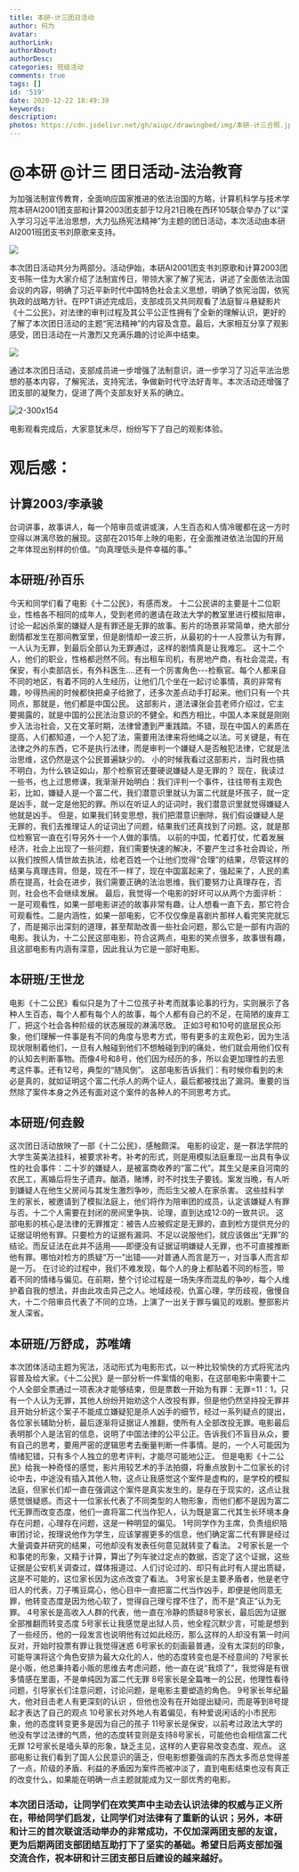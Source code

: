 ```yaml
---
title: 本研-计三团日活动
author: 何为
avatar: 
authorLink: 
authorAbout: 
authorDesc: 
categories: 班级活动
comments: true
tags: []
id: '519'
date: 2020-12-22 18:49:39
keywords:
description:
photos: https://cdn.jsdelivr.net/gh/aiupc/drawingbed/img/本研-计三合照.jpg
---
```


# @本研 @计三 团日活动-法治教育

为加强法制宣传教育，全面响应国家推进的依法治国的方略，计算机科学与技术学院本研AI2001团支部和计算2003团支部于12月21日晚在西环105联合举办了以“深入学习习近平法治思想，大力弘扬宪法精神”为主题的团日活动，本次活动由本研AI2001班团支书刘原歌来支持。 

![](https://cdn.jsdelivr.net/gh/aiupc/drawingbed/img/4-300x116.png)

本次团日活动共分为两部分。活动伊始，本研AI2001团支书刘原歌和计算2003团支书陈一佳为大家介绍了法制宣传日，带领大家了解了宪法，讲述了全面依法治国会议的内容，明确了习近平新时代中国特色社会主义思想，明确了依宪治国，依宪执政的战略方针。在PPT讲述完成后，支部成员又共同观看了法庭智斗悬疑影片《十二公民》，对法律的审判过程及其公平公正性拥有了全新的理解认识，更好的了解了本次团日活动的主题“宪法精神”的内容及含意。最后，大家相互分享了观影感受，团日活动在一片激烈又充满乐趣的讨论声中结束。 

![](https://cdn.jsdelivr.net/gh/aiupc/drawingbed/img/6cfe1d9a289fcbee-300x123.jpg)

 通过本次团日活动，支部成员进一步增强了法制意识，进一步学习了习近平法治思想的基本内容，了解宪法，支持宪法，争做新时代守法好青年。本次活动还增强了团支部的凝聚力，促进了两个支部友好关系的确立。 

![2-300x154](https://cdn.jsdelivr.net/gh/aiupc/drawingbed/img/2-300x154.png)

电影观看完成后，大家意犹未尽，纷纷写下了自己的观影体验。

# 观后感：

## 计算2003/李承骏

台词讲事，故事讲人，每一个陪审员或讲或演，人生百态和人情冷暖都在这一方时空得以淋漓尽致的展现。这部在2015年上映的电影，在全面推进依法治国的开局之年体现出别样的价值。“向真理低头是件幸福的事。”

## 本研班/孙百乐

今天和同学们看了电影《十二公民》，有感而发。 十二公民讲的主要是十二位职业，性格各不相同的成年人，受到老师的邀请在政法大学的教室里进行模拟陪审，讨论一起凶杀案的嫌疑人是有罪还是无罪的故事。影片的场景非常简单，绝大部分剧情都发生在那间教室里，但是剧情却一波三折，从最初的十一人投票认为有罪，一人认为无罪，到最后全部认为无罪通过，这样的剧情真是让我难忘。 这十二个人，他们的职业，性格都迥然不同。有出租车司机，有房地产商，有社会混混，有保安，有小卖部店长，有外科医生....还有一个厉害角色---检察官。每个人都来自不同的地区，有着不同的人生经历，让他们几个坐在一起讨论事情，真的非常有趣，吵得热闹的时候都快把桌子给掀了，还多次差点动手打起来。他们只有一个共同点，那就是，他们都是中国公民。 这部影片，道法课张会芸老师介绍过，它主要揭露的，就是中国的公民法治意识的不健全。和西方相比，中国人本来就是刚刚步入法治社会，又在文革时期，法律曾遭到严重践踏。不错，现在中国人的素质在提高，人们都知道，一个人犯了法，需要用法律来将他绳之以法。可关键是，有在法律之外的东西，它不是执行法律，而是审判一个嫌疑人是否触犯法律，它就是法治思维，这仍然是这个公民普遍缺少的。 小的时候我看过这部影片，当时我也搞不明白，为什么铁证如山，那个检察官还要硬说嫌疑人是无罪的？ 现在，我读过一些书，也上过思修课，我渐渐开始明白：我们评判一个事件，往往带有主观色彩，比如，嫌疑人是一个富二代，我们潜意识里就认为富二代就是坏孩子，就一定是凶手，就一定是他犯的罪。所以在听证人的证词时，我们潜意识里就觉得嫌疑人他就是凶手。 但是，如果我们转变思想，我们把潜意识删除，我们假设嫌疑人是无罪的，我们去推理证人的证词出了问题，结果我们还真找到了问题。这，就是那位检察官一直在引导另外十一个人做的事情。 以前的中国，忙着打仗，忙着发展经济，社会上出现了一些问题，我们需要快速的解决，不要产生过多社会舆论，所以我们按照人情世故去执法，给老百姓一个让他们觉得“合理”的结果，尽管这样的结果与真理违背。但是，现在不一样了，现在中国富起来了，强起来了，人民的素质在提高，社会在进步，我们需要正确的法治思维，我们要努力让真理存在，否则，社会也不会继续发展。 最后，我觉得一个电影的好坏可以从两个方面评析：一是可观看性，如果一部电影讲述的故事非常有趣，让人想看一直下去，那它符合可观看性。二是内涵性，如果一部电影，它不仅仅像是喜剧片那样人看完笑完就忘了，而是揭示出深刻的道理，甚至帮助改善一些社会问题，那么它是一部有内涵的电影。我认为，十二公民这部电影，符合这两点，电影的笑点很多，故事很有趣，且这部电影有内涵有深意，因此我认为它是一部好电影。

## 本研班/王世龙

电影《十二公民》看似只是为了十二位孩子补考而就事论事的行为，实则展示了各种人生百态，每个人都有每个人的故事，每个人都有自己的不足，在简陋的废弃工厂，把这个社会各种阶级的状态展现的淋漓尽致。 正如3号和10号的底层民众形象，他们理解一件事是有不同的角度与思考方式，带有更多的主观色彩，因为生活现状限制着他们，一旦有人触碰到他们不想触碰到到的痛处，他们就会用他们仅有的认知去判断事物。而像4号和8号，他们因为经历的多，所以会更加理性的去思考这件事。还有12号，典型的“随风倒”。 这部电影告诉我们：有时候你看到的未必是真的，就如证明这个富二代杀人的两个证人，最后都被找出了漏洞。重要的当然除了案件本身之外还有面对这个案件的各种人的不同思考方式。

## 本研班/何垚毅

这次团日活动放映了一部《十二公民》，感触颇深。 电影的设定，是一群法学院的大学生英美法挂科，被要求补考。补考的形式，则是用模拟法庭重现一出具有争议性的社会事件：二十岁的嫌疑人，是被富商收养的“富二代”。其生父是来自河南的农民工，离婚后将生子遗弃。酗酒，赌博，时不时找生子要钱。案发当晚，有人听到嫌疑人在他生父房间与其发生激烈争吵，而后生父被人在家杀害。 这些挂科学生的家长，被邀请到了模拟法庭上，他们将作为陪审团的成员，认定该嫌疑人有罪与否。十二个人需要在封闭的房间里争执、论理，直到达成12:0的一致共识。 这部电影的核心是法律的无罪推定：被告人应被假定是无罪的，直到检方提供充分的证据证明他有罪。只要检方的证据有漏洞、不足以说服他们，就应该做出“无罪”的结论。而反证法在此并不适用——即便没有证据证明嫌疑人无罪，也不可直接推断他有罪。哪怕对检方的质疑“万一”出错——对普通人而言是万一，对当事人而言却是一万。 在讨论的过程中，我们不难发现，每个人的身上都贴着不同的标签，带着不同的情绪与偏见。在前期，整个讨论过程是一场失序而混乱的争吵，每个人维护着自我的想法，并由此攻击异己之人。地域歧视，仇富心理，学历歧视，傲慢自大，十二个陪审员代表了不同的立场，上演了一出关于罪与偏见的戏剧。整部影片发人深省。

## 本研班/万舒成，苏唯靖

本次团体活动主题为宪法，活动形式为电影形式，以一种比较愉快的方式将宪法内容普及给大家。《十二公民》是一部分析一件案情的电影，在这部电影中需要十二个人全部全票通过一项表决才能够结束，但是票数一开始为有罪：无罪=11：1，只有一个人认为无罪，其他人纷纷开始劝这个人改投有罪，但是他仍然坚持投无罪并且开始分析这个案子不能成立嫌疑犯是杀人凶手的细节，经过一系列疑点的提出，各位家长辅助分析，最后逐渐将证据证人推翻，使所有人全部改投无罪。电影最后表明那个人是法官的信息，说明了中国法律的公平公正。告诉我们不盲目从众，要有自己的思考，要用严密的逻辑思考去衡量判断一件事情。是的，一个人可能因为情绪犯错，只有多个人独立的思考评判，才能尽可能地公正。 但是电影《十二公民》给我一种奇怪的感觉，影片用较艺术的手法拍摄，将重点放到十二位家长的讨论中去，中途没有插入其他人物，这点让我感觉这个案件是虚构的，是学校的模拟法庭，但家长们却一直在强调这个案件是真实发生的，是存在于现实的，这点让我感觉很疑惑。而这十一位家长代表了不同类型的人物形象，而他们都不是因为富二代无罪而改变态度，他们一直将富二代当作犯人，认为既是富二代其生长环境本身存在问题，心理存在问题，这是一种明显的偏见。 1号同学作为主席，负责组织陪审团讨论，按理说他作为学生，应该掌握更多的信息，他们确定富二代有罪是经过大量调查并研究的结果，可他却没有发表任何意见就转变了看法。 2号家长是一个和事佬的形象，又精于计算，算出了列车驶过定点的数据，否定了这个证据，这些证据是公安机关调查过，媒体报道过、人们讨论过的、却只有此时有人提出质疑，这是不可能的，这位家长因为这点改变了看法。 3号家长是主要矛盾者，他是老守旧人的代表，刀子嘴豆腐心，他心目中一直把富二代当作凶手，即便是他同意无罪，他转变态度是因为他心软了，觉得自己理亏撑不住了，而不是“真正”认为无罪。 4号家长是高收入人群的代表，他一直在冷静的质疑8号家长，最后因为证据全部推翻而转变态度 5号家长让我感觉是出狱人员，他全程沉默少言，可能是想到了一些经历，他的一段发言也说明他有过如此经历，那么这样的人却没有第一时间反对，开始时投票有罪让我觉得迷惑 6号家长的刻画最普通，没有太深刻的印象，可能导演将这个角色安排为最大众化的人，他的态度转变也是不经意间的 7号家长是小贩，他总秉持着小贩的思维去考虑问题，他一直在说“我烦了”，我觉得是有很多情感在里面，不是单纯因为富二代无罪 8号家长是全篇唯一的公民，他理性看待问题，引导家长们注意问题，讨论问题，是电影主要塑造的角色。 9号家长年纪最大，他对目击老人有更深刻的认识 ，但他也没有在开始提出疑问，而是等到8号提起才表达了自己的观点 10号家长对外地人有着偏见，有种爱说闲话的小市民形象，他的态度转变更多是因为自己的孩子 11号家长是保安，以前考过政法大学的他没有学过法律的气质，他的态度转变则是支持8号家长，可能他也会相信富二代无罪 12号家长是墙头草的形象，缺乏主见，这样的人更容易改变态度、观点。 这部电影让我们看到了国人公民意识的匮乏，但电影想要强调的东西太多而总觉得差了一点，阶级的矛盾、利益的矛盾因为案件而被冲淡了，直到电影结束也没有真正的改变什么，如果能在明确一点主题就能成为又一部优秀的电影。

### 本次团日活动，让同学们在欢笑声中主动去认识法律的权威与正义所在，带给同学们启发，让同学们对法律有了重新的认识；另外，本研和计三的首次联谊活动举办的非常成功，不仅加深两团支部的友谊，更为后期两团支部团结互助打下了坚实的基础。希望日后两支部加强交流合作，祝本研和计三团支部日后建设的越来越好。
